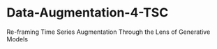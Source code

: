 # Data-Augmentation-4-TSC
Re-framing Time Series Augmentation Through the Lens of Generative Models
